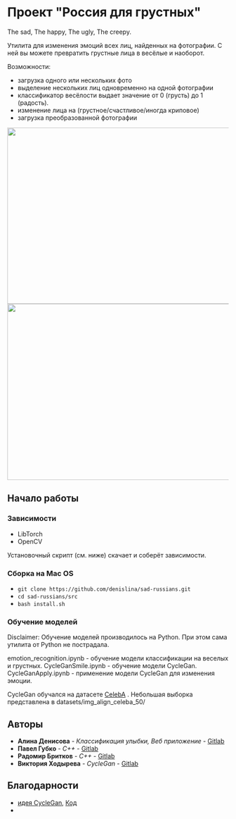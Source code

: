 # Проект "Россия для грустных"

The sad, The happy, The ugly, The creepy.

Утилита для изменения эмоций всех лиц, найденных на фотографии.
С ней вы можете превратить грустные лица в весёлые и наоборот.

Возможности:
- загрузка одного или нескольких фото
- выделение нескольких лиц одновременно на одной фотографии
- классификатор весёлости выдает значение от 0 (грусть) до 1 (радость).
- изменение лица на (грустное/счастливое/иногда криповое)
- загрузка преобразованной фотографии

<img src="https://pp.userapi.com/c850136/v850136493/13f0cc/bHQNApSwdrg.jpg" width="700" height="400">

<img src="https://pp.userapi.com/c844417/v844417493/1fde54/JUI0kEWwXIU.jpg" width="700" height="400">

## Начало работы

### Зависимости

- LibTorch
- OpenCV

Установочный скрипт (см. ниже) скачает и соберёт зависимости.

### Сборка на Mac OS

- `git clone https://github.com/denislina/sad-russians.git`
- `cd sad-russians/src`
- `bash install.sh`

### Обучение моделей

Disclaimer: Обучение моделей производилось на Python. При этом сама утилита от Python не пострадала.

emotion_recognition.ipynb - обучение модели классификации на веселых и грустных.
CycleGanSmile.ipynb - обучение модели CycleGan.
CycleGanApply.ipynb - применение модели CycleGan для изменения эмоции.

CycleGan обучался на датасете [CelebA](http://mmlab.ie.cuhk.edu.hk/projects/CelebA.html)
. Небольшая выборка представлена в datasets/img_align_celeba_50/

## Авторы

* **Алина Денисова** - *Классификация улыбки, Веб приложение* - [Gitlab](https://github.com/denislina)
* **Павел Губко** - *C++* - [Gitlab](https://github.com/gubkopaul)
* **Радомир Бритков** - *C++* - [Gitlab](https://github.com/Radi4)
* **Виктория Ходырева** - *CycleGan* - [Gitlab](https://github.com/Khodyrevavk)

## Благодарности

* [идея CycleGan](https://hardikbansal.github.io/CycleGANBlog/), [Код](https://github.com/aitorzip/PyTorch-CycleGAN)
* 
